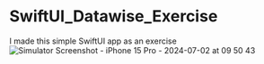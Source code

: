 # SwiftUI_Datawise_Exercise
I made this simple SwiftUI app as an exercise
![Simulator Screenshot - iPhone 15 Pro - 2024-07-02 at 09 50 43](https://github.com/angelosstaboulis/SwiftUI_Datawise_Exercise/assets/79055304/6d22b2b3-42e2-49e2-9bff-abce81ead566)
